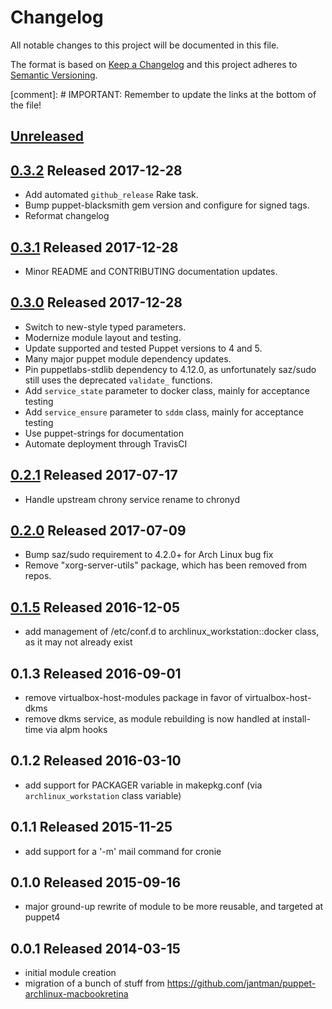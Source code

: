 # Changelog

All notable changes to this project will be documented in this file.

The format is based on [Keep a Changelog](http://keepachangelog.com/en/1.0.0/)
and this project adheres to [Semantic Versioning](http://semver.org/spec/v2.0.0.html).

[comment]: # IMPORTANT: Remember to update the links at the bottom of the file!

## [Unreleased]

## [0.3.2] Released 2017-12-28

- Add automated ``github_release`` Rake task.
- Bump puppet-blacksmith gem version and configure for signed tags.
- Reformat changelog

## [0.3.1] Released 2017-12-28

- Minor README and CONTRIBUTING documentation updates.

## [0.3.0] Released 2017-12-28

- Switch to new-style typed parameters.
- Modernize module layout and testing.
- Update supported and tested Puppet versions to 4 and 5.
- Many major puppet module dependency updates.
- Pin puppetlabs-stdlib dependency to 4.12.0, as unfortunately saz/sudo still uses the deprecated ``validate_`` functions.
- Add ``service_state`` parameter to docker class, mainly for acceptance testing
- Add ``service_ensure`` parameter to ``sddm`` class, mainly for acceptance testing
- Use puppet-strings for documentation
- Automate deployment through TravisCI

## [0.2.1] Released 2017-07-17

- Handle upstream chrony service rename to chronyd

## [0.2.0] Released 2017-07-09

- Bump saz/sudo requirement to 4.2.0+ for Arch Linux bug fix
- Remove "xorg-server-utils" package, which has been removed from repos.

## [0.1.5] Released 2016-12-05

- add management of /etc/conf.d to archlinux_workstation::docker class, as it may not already exist

## 0.1.3 Released 2016-09-01

- remove virtualbox-host-modules package in favor of virtualbox-host-dkms
- remove dkms service, as module rebuilding is now handled at install-time via alpm hooks

## 0.1.2 Released 2016-03-10

- add support for PACKAGER variable in makepkg.conf (via ``archlinux_workstation`` class variable)

## 0.1.1 Released 2015-11-25

- add support for a '-m' mail command for cronie

## 0.1.0 Released 2015-09-16

- major ground-up rewrite of module to be more reusable, and targeted at puppet4

## 0.0.1 Released 2014-03-15

- initial module creation
- migration of a bunch of stuff from https://github.com/jantman/puppet-archlinux-macbookretina

[Unreleased]: https://github.com/jantman/puppet-archlinux-workstation/compare/0.3.2...master
[0.3.2]: https://github.com/jantman/puppet-archlinux-workstation/compare/0.3.1...0.3.2
[0.3.1]: https://github.com/jantman/puppet-archlinux-workstation/compare/0.3.0...0.3.1
[0.3.0]: https://github.com/jantman/puppet-archlinux-workstation/compare/0.2.1...0.3.0
[0.2.1]: https://github.com/jantman/puppet-archlinux-workstation/compare/0.2.0...0.2.1
[0.2.0]: https://github.com/jantman/puppet-archlinux-workstation/compare/0.1.5...0.2.0
[0.1.5]: https://github.com/jantman/puppet-archlinux-workstation/compare/0.1.3...0.1.5
